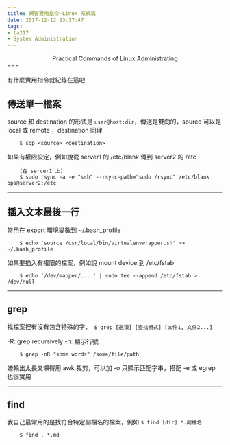 ```yaml
---
title: 網管實用指令-Linux 系統篇
date: 2017-12-12 23:17:47
tags:
- ta217
- System Administration
---
```

<center>Practical Commands of Linux Administrating</center>
===
<br>

有什麼實用指令就紀錄在這吧

## 傳送單一檔案

source 和 destination 的形式是 `user@host:dir`，傳送是雙向的，source 可以是 local 或 remote ，destination 同理

```
    $ scp <source> <destination> 
```

如果有權限設定，例如說從 server1 的 /etc/blank 傳到 server2 的 /etc

```
    (在 server1 上)
    $ sudo rsync -a -e "ssh" --rsync-path="sudo /rsync" /etc/blank ops@server2:/etc
```

---

## 插入文本最後一行

常用在 export 環境變數到 ~/.bash_profile

```
    $ echo 'source /usr/local/bin/virtualenvwrapper.sh' >> ~/.bash_profile
```

如果要插入有權限的檔案，例如說 mount device 到 /etc/fstab

```
    $ echo '/dev/mapper/... ' | sudo tee --append /etc/fstab > /dev/null
```

---

## grep

找檔案裡有沒有包含特殊的字，` $ grep [選項] [查找模式] [文件1, 文件2...]`

-R: grep recursively
-n: 顯示行號

```
    $ grep -nR "some words" /some/file/path
```

嫌輸出太長又懶得用 awk 裁剪，可以加 -o 只顯示匹配字串，搭配 -e 或 egrep 也很實用

---

## find

我自己最常用的是找符合特定副檔名的檔案，例如 `$ find [dir] *.副檔名`

```
    $ find . *.md
```


